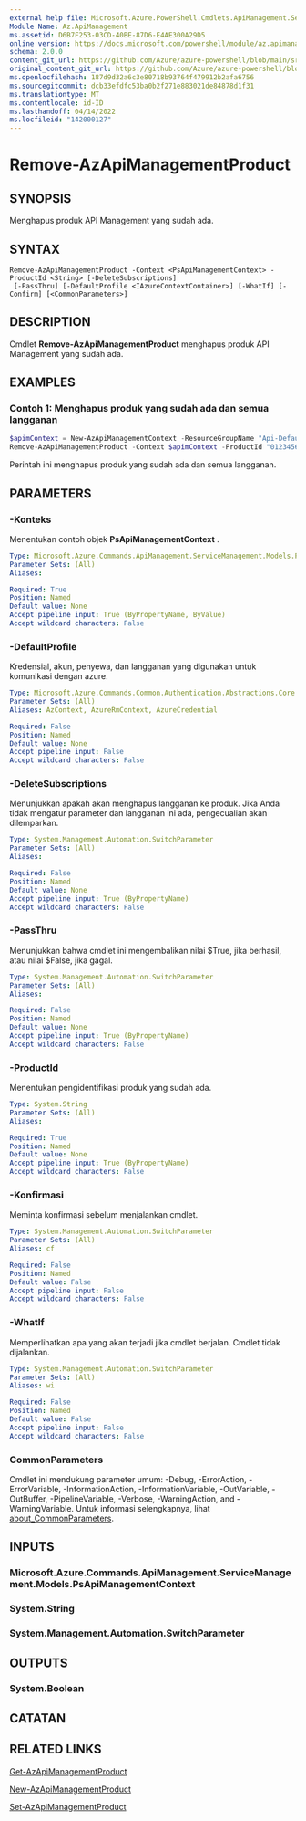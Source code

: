 ```yaml
---
external help file: Microsoft.Azure.PowerShell.Cmdlets.ApiManagement.ServiceManagement.dll-Help.xml
Module Name: Az.ApiManagement
ms.assetid: D6B7F253-03CD-40BE-87D6-E4AE300A29D5
online version: https://docs.microsoft.com/powershell/module/az.apimanagement/remove-azapimanagementproduct
schema: 2.0.0
content_git_url: https://github.com/Azure/azure-powershell/blob/main/src/ApiManagement/ApiManagement/help/Remove-AzApiManagementProduct.md
original_content_git_url: https://github.com/Azure/azure-powershell/blob/main/src/ApiManagement/ApiManagement/help/Remove-AzApiManagementProduct.md
ms.openlocfilehash: 187d9d32a6c3e80718b93764f479912b2afa6756
ms.sourcegitcommit: dcb33efdfc53ba0b2f271e883021de84878d1f31
ms.translationtype: MT
ms.contentlocale: id-ID
ms.lasthandoff: 04/14/2022
ms.locfileid: "142000127"
---
```

# Remove-AzApiManagementProduct

## SYNOPSIS
Menghapus produk API Management yang sudah ada.

## SYNTAX

```
Remove-AzApiManagementProduct -Context <PsApiManagementContext> -ProductId <String> [-DeleteSubscriptions]
 [-PassThru] [-DefaultProfile <IAzureContextContainer>] [-WhatIf] [-Confirm] [<CommonParameters>]
```

## DESCRIPTION
Cmdlet **Remove-AzApiManagementProduct** menghapus produk API Management yang sudah ada.

## EXAMPLES

### Contoh 1: Menghapus produk yang sudah ada dan semua langganan
```powershell
$apimContext = New-AzApiManagementContext -ResourceGroupName "Api-Default-WestUS" -ServiceName "contoso"
Remove-AzApiManagementProduct -Context $apimContext -ProductId "0123456789" -DeleteSubscriptions
```

Perintah ini menghapus produk yang sudah ada dan semua langganan.

## PARAMETERS

### -Konteks
Menentukan contoh objek **PsApiManagementContext** .

```yaml
Type: Microsoft.Azure.Commands.ApiManagement.ServiceManagement.Models.PsApiManagementContext
Parameter Sets: (All)
Aliases:

Required: True
Position: Named
Default value: None
Accept pipeline input: True (ByPropertyName, ByValue)
Accept wildcard characters: False
```

### -DefaultProfile
Kredensial, akun, penyewa, dan langganan yang digunakan untuk komunikasi dengan azure.

```yaml
Type: Microsoft.Azure.Commands.Common.Authentication.Abstractions.Core.IAzureContextContainer
Parameter Sets: (All)
Aliases: AzContext, AzureRmContext, AzureCredential

Required: False
Position: Named
Default value: None
Accept pipeline input: False
Accept wildcard characters: False
```

### -DeleteSubscriptions
Menunjukkan apakah akan menghapus langganan ke produk.
Jika Anda tidak mengatur parameter dan langganan ini ada, pengecualian akan dilemparkan.

```yaml
Type: System.Management.Automation.SwitchParameter
Parameter Sets: (All)
Aliases:

Required: False
Position: Named
Default value: None
Accept pipeline input: True (ByPropertyName)
Accept wildcard characters: False
```

### -PassThru
Menunjukkan bahwa cmdlet ini mengembalikan nilai $True, jika berhasil, atau nilai $False, jika gagal.

```yaml
Type: System.Management.Automation.SwitchParameter
Parameter Sets: (All)
Aliases:

Required: False
Position: Named
Default value: None
Accept pipeline input: True (ByPropertyName)
Accept wildcard characters: False
```

### -ProductId
Menentukan pengidentifikasi produk yang sudah ada.

```yaml
Type: System.String
Parameter Sets: (All)
Aliases:

Required: True
Position: Named
Default value: None
Accept pipeline input: True (ByPropertyName)
Accept wildcard characters: False
```

### -Konfirmasi
Meminta konfirmasi sebelum menjalankan cmdlet.

```yaml
Type: System.Management.Automation.SwitchParameter
Parameter Sets: (All)
Aliases: cf

Required: False
Position: Named
Default value: False
Accept pipeline input: False
Accept wildcard characters: False
```

### -WhatIf
Memperlihatkan apa yang akan terjadi jika cmdlet berjalan.
Cmdlet tidak dijalankan.

```yaml
Type: System.Management.Automation.SwitchParameter
Parameter Sets: (All)
Aliases: wi

Required: False
Position: Named
Default value: False
Accept pipeline input: False
Accept wildcard characters: False
```

### CommonParameters
Cmdlet ini mendukung parameter umum: -Debug, -ErrorAction, -ErrorVariable, -InformationAction, -InformationVariable, -OutVariable, -OutBuffer, -PipelineVariable, -Verbose, -WarningAction, and -WarningVariable. Untuk informasi selengkapnya, lihat [about_CommonParameters](http://go.microsoft.com/fwlink/?LinkID=113216).

## INPUTS

### Microsoft.Azure.Commands.ApiManagement.ServiceManagement.Models.PsApiManagementContext

### System.String

### System.Management.Automation.SwitchParameter

## OUTPUTS

### System.Boolean

## CATATAN

## RELATED LINKS

[Get-AzApiManagementProduct](./Get-AzApiManagementProduct.md)

[New-AzApiManagementProduct](./New-AzApiManagementProduct.md)

[Set-AzApiManagementProduct](./Set-AzApiManagementProduct.md)



